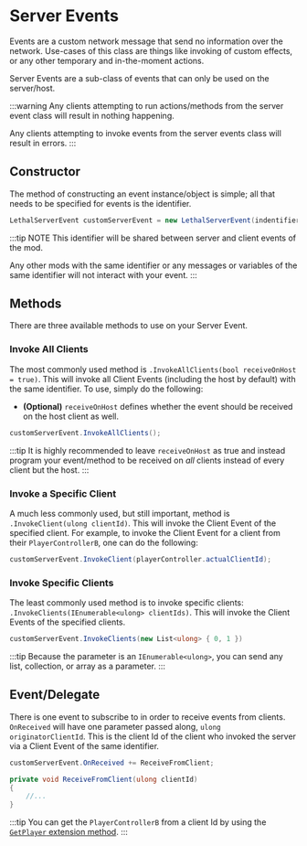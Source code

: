 ﻿---
prev: false
next: true
description: How to use LethalNetworkAPI's Server Events.
---

# Server Events

Events are a custom network message that send no information over the network. Use-cases of this class are things like invoking of custom effects, or any other temporary and in-the-moment actions.

Server Events are a sub-class of events that can only be used on the server/host.

:::warning
Any clients attempting to run actions/methods from the server event class will result in nothing happening.

Any clients attempting to invoke events from the server events class will result in errors.
:::

## Constructor

The method of constructing an event instance/object is simple; all that needs to be specified for events is the identifier.

```csharp
LethalServerEvent customServerEvent = new LethalServerEvent(indentifier: "customIdentifier");
```

:::tip NOTE
This identifier will be shared between server and client events of the mod.

Any other mods with the same identifier or any messages or variables of the same identifier will not interact with your event.
:::

## Methods

There are three available methods to use on your Server Event.

### Invoke All Clients

The most commonly used method is `.InvokeAllClients(bool receiveOnHost = true)`. This will invoke all Client Events (including the host by default) with the same identifier. To use, simply do the following:

- **(Optional)** `receiveOnHost` defines whether the event should be received on the host client as well.

```csharp
customServerEvent.InvokeAllClients();
```

:::tip
It is highly recommended to leave `receiveOnHost` as true and instead program your event/method to be received on *all* clients instead of every client but the host.
:::

### Invoke a Specific Client

A much less commonly used, but still important, method is `.InvokeClient(ulong clientId)`. This will invoke the Client Event of the specified client. For example, to invoke the Client Event for a client from their `PlayerControllerB`, one can do the following:

```csharp
customServerEvent.InvokeClient(playerController.actualClientId);
```

### Invoke Specific Clients

The least commonly used method is to invoke specific clients: `.InvokeClients(IEnumerable<ulong> clientIds)`. This will invoke the Client Events of the specified clients.

```csharp
customServerEvent.InvokeClients(new List<ulong> { 0, 1 })
```

:::tip
Because the parameter is an `IEnumerable<ulong>`, you can send any list, collection, or array as a parameter.
:::

## Event/Delegate

There is one event to subscribe to in order to receive events from clients. `OnReceived` will have one parameter passed along, `ulong originatorClientId`. This is the client Id of the client who invoked the server via a Client Event of the same identifier.

```csharp
customServerEvent.OnReceived += ReceiveFromClient;

private void ReceiveFromClient(ulong clientId) 
{
    //...
}
```

:::tip
You can get the `PlayerControllerB` from a client Id by using the [`GetPlayer` extension method](/extensions#get-player-from-id).
:::